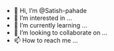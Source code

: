 - 👋 Hi, I’m @Satish-pahade
- 👀 I’m interested in ...
- 🌱 I’m currently learning ...
- 💞️ I’m looking to collaborate on ...
- 📫 How to reach me ...

<!---
Satish-pahade/Satish-pahade is a ✨ special ✨ repository because its `README.md` (this file) appears on your GitHub profile.
You can click the Preview link to take a look at your changes.
--->
